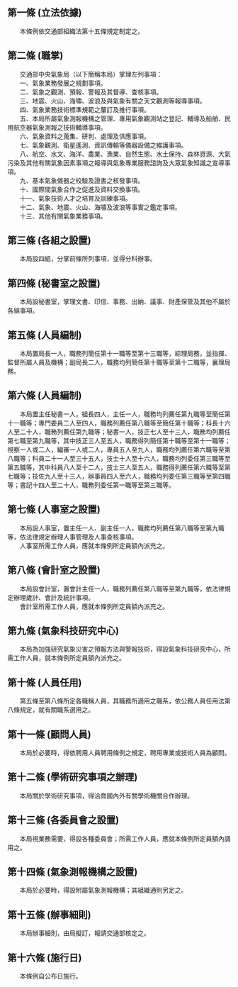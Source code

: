 第一條 (立法依據)
-----------------
　　本條例依交通部組織法第十五條規定制定之。  


第二條 (職掌)
-------------
　　交通部中央氣象局（以下簡稱本局）掌理左列事項：  
　　一、氣象業務發展之規劃事項。  
　　二、氣象之觀測、預報、警報及其督導、查核事項。  
　　三、地震、火山、海嘯、波浪及與氣象有關之天文觀測等報導事項。  
　　四、氣象業務技術標準規範之釐訂及推行事項。  
　　五、本局所屬氣象測報機構之管理、專用氣象觀測站之登記、輔導及船舶、民用航空器氣象測報之技術輔導事項。  
　　六、氣象資料之蒐集、研判、處理及供應事項。  
　　七、氣象觀測、衛星遙測、資訊傳輸等儀器設備之維護事項。  
　　八、航空、水文、海洋、農業、漁業、自然生態、水土保持、森林資源、大氣污染及其他有關氣象因素事項之報導與氣象專業服務諮詢及大眾氣象知識之宣導事項。  
　　九、基本氣象儀器之校驗及證書之核發事項。  
　　十、國際間氣象合作之促進及資料交換事項。  
　　十一、氣象技術人才之培育及訓練事項。  
　　十二、氣象、地震、火山、海嘯及波浪等事實之鑑定事項。  
　　十三、其他有關氣象業務事項。  


第三條 (各組之設置)
-------------------
　　本局設四組，分掌前條所列事項，並得分科辦事。  


第四條 (秘書室之設置)
---------------------
　　本局設秘書室，掌理文書、印信、事務、出納、議事、財產保管及其他不屬於各組事項。  


第五條 (人員編制)
-----------------
　　本局置局長一人，職務列簡任第十一職等至第十三職等，綜理局務，並指揮、監督所屬人員及機構；副局長二人，職務均列簡任第十職等至第十二職等，襄理局務。  


第六條 (人員編制)
-----------------
　　本局置主任秘書一人，組長四人，主任一人，職務均列薦任第九職等至簡任第十一職等；專門委員二人至四人，職務列薦任第八職等至簡任第十職等；科長十六人至二十人，職務列薦任第九職等；秘書一人，技正七人至十三人，職務均列薦任第七職至第九職等，其中技正三人至五人，職務得列簡任第十職等至第十一職等；視察一人或二人，編審一人或二人，專員五人至九人，職務均列薦任第六職等至第八職等；科員二十一人至三十五人，技士十人至十六人，職務均列委任第三職等至第五職等，其中科員八人至十二人，技士三人至五人，職務得列薦任第六職等至第七職等；技佐九人至十三人，辦事員四人至六人，職務均列委任第三職等至第四職等；書記十四人至二十人，職務列委任第一職等至第三職等。  


第七條 (人事室之設置)
---------------------
　　本局設人事室，置主任一人、副主任一人，職務均列薦任第八職等至第九職等，依法律規定辦理人事管理及人事查核事項。  
　　人事室所需工作人員，應就本條例所定員額內派充之。  


第八條 (會計室之設置)
---------------------
　　本局設會計室，置會計主任一人，職務列薦任第八職等至第九職等，依法律規定辦理歲計、會計及統計事項。  
　　會計室所需工作人員，應就本條例所定員額內派充之。  


第九條 (氣象科技研究中心)
-------------------------
　　本局為加強研究氣象災害之預報方法與警報技術，得設氣象科技研究中心，所需工作人員，就本條例所定員額內派充之。  


第十條 (人員任用)
-----------------
　　第五條至第八條所定各職稱人員，其職務所適用之職系，依公務人員任用法第八條規定，就有關職系選用之。  


第十一條 (顧問人員)
-------------------
　　本局於必要時，得依聘用人員聘用條例之規定，聘用專業或技術人員為顧問。  


第十二條 (學術研究事項之辦理)
-----------------------------
　　本局關於學術研究事項，得洽商國內外有關學術機關合作辦理。  


第十三條 (各委員會之設置)
-------------------------
　　本局視業務需要，得設各種委員會；所需工作人員，應就本條例所定員額內調用之。  


第十四條 (氣象測報機構之設置)
-----------------------------
　　本局於必要時，得設附屬氣象測報機構；其組織通則另定之。  


第十五條 (辦事細則)
-------------------
　　本局辦事細則，由局擬訂，報請交通部核定之。  


第十六條 (施行日)
-----------------
　　本條例自公布日施行。